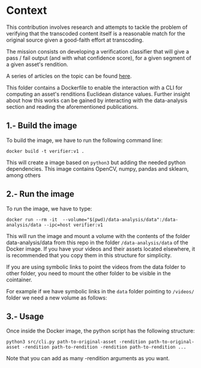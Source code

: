 # Context

This contribution involves research and attempts to tackle the problem of verifying that 
the transcoded content itself is a reasonable match for the original source given a good-faith effort at transcoding.

The mission consists on developing a verification classifier that will give a pass / fail output (and with what confidence score), for a given segment of a given asset's rendition.

A series of articles on the topic can be found [here](https://medium.com/@epiclabs.io/assessing-metrics-for-video-quality-verification-in-livepeers-ecosystem-f66f724b2aea).

This folder contains a Dockerfile to enable the interaction with a CLI for computing an asset's renditions Euclidean distance values.
Further insight about how this works can be gained by interacting with the data-analysis section and reading the aforementioned publications.

## 1.- Build the image
To build the image, we have to run the following command line:
```
docker build -t verifier:v1 .
```

This will create a image based on `python3` but adding the needed python dependencies. This image 
contains OpenCV, numpy, pandas and sklearn, among others

## 2.- Run the image
To run the image, we have to type:
```
docker run --rm -it  --volume="$(pwd)/data-analysis/data":/data-analysis/data --ipc=host verifier:v1
```


This will run the image and mount a volume with the contents of the folder data-analysis/data from this repo in the folder 
`/data-analysis/data` of the Docker image. If you have your videos and their assets located elsewhere, it is recommended that you 
copy them in this structure for simplicity.

If you are using symbolic links to point the videos from the data folder to other folder, you need to mount the other folder to be visible in the cointainer.

For example if we have symbolic links in the `data` folder pointing to `/videos/` folder we need a new volume as follows:


## 3.- Usage

Once inside the Docker image, the python script has the following structure:

```
python3 src/cli.py path-to-original-asset -rendition path-to-original-asset -rendition path-to-rendition -rendition path-to-rendition ...
```
Note that you can add as many -rendition arguments as you want. 

